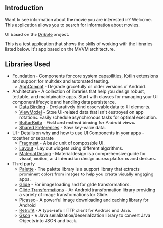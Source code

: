 Introduction
------------
Want to see information about the movie you are interested in? Welcome.
This application allows you to search for information about movies.

UI based on the [Dribble][1] project.

This is a test application that shows the skills of working with the libraries listed below.
It's app based on the MVVM architecture.

Libraries Used
--------------
* Foundation - Components for core system capabilities, Kotlin extensions and support for
  multidex and automated testing.
  * [AppCompat][2] - Degrade gracefully on older versions of Android.
* Architecture - A collection of libraries that help you design robust, testable, and
  maintainable apps. Start with classes for managing your UI component lifecycle and handling data
  persistence.
  * [Data Binding][11] - Declaratively bind observable data to UI elements.
  * [ViewModel][12] - Store UI-related data that isn't destroyed on app rotations. Easily schedule
     asynchronous tasks for optimal execution.
  * [ButterKnife][13] - Field and method binding for Android views.
  * [Shared Preferences][14] - Save key-value data.
* UI - Details on why and how to use UI Components in your apps - together or separate
  * [Fragment][21] - A basic unit of composable UI.
  * [Layout][22] - Lay out widgets using different algorithms. 
  * [Material Design][23] - Material design is a comprehensive guide for visual, motion, 
  and interaction design across platforms and devices. 
* Third party
  * [Palette][31] - The palette library is a support library that extracts prominent colors 
    from images to help you create visually engaging apps.
  * [Glide][32] - For image loading and for glide transformations.
  * [Glide Transformations][33] - An Android transformation library providing 
  a variety of image transformations for Glide.
  * [Picasso][34] - A powerful image downloading and caching library for Android.
  * [Retrofit][35] - A type-safe HTTP client for Android and Java.
  * [Gson][36] - A Java serialization/deserialization library to convert Java Objects 
  into JSON and back.
  
[1]: https://dribbble.com/shots/5088956-Cinema-Concept
[2]: https://developer.android.com/topic/libraries/support-library/packages#v7-appcompat/
[11]: https://developer.android.com/topic/libraries/data-binding/
[12]: https://developer.android.com/topic/libraries/architecture/viewmodel/
[13]: https://jakewharton.github.io/butterknife/
[14]: https://developer.android.com/training/data-storage/shared-preferences
[21]: https://developer.android.com/guide/components/fragments/
[22]: https://developer.android.com/guide/topics/ui/declaring-layout/
[23]: https://developer.android.com/guide/topics/ui/look-and-feel/
[31]: https://developer.android.com/training/material/palette-colors/
[32]: https://bumptech.github.io/glide/
[33]: https://github.com/wasabeef/glide-transformations/
[34]: http://square.github.io/picasso/
[35]: https://square.github.io/retrofit/
[36]: https://github.com/google/gson/
